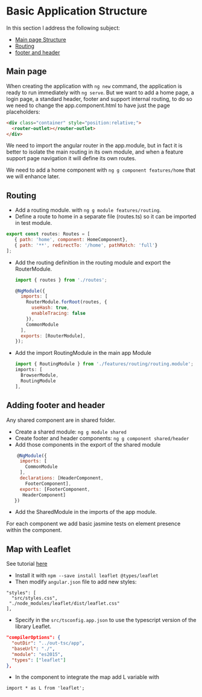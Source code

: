 # Basic Application Structure

In this section I address the following subject:

* [Main page Structure](#main-page)
* [Routing](#routing)
* [footer and header](#adding-footer-and-header)

## Main page

When creating the application with `ng new` command, the application is ready to run immediately with `ng serve`. But we want to add a home page, a login page, a standard header, footer and support internal routing, to do so we need to change the app.component.html to have just the page placeholders:

```html
<div class="container" style="position:relative;">
  <router-outlet></router-outlet>
</div>
```

We need to import the angular router in the app.module, but in fact it is better to isolate the main routing in its own module, and when a feature support page navigation it will define its own routes.

We need to add a home component with `ng g component features/home` that we will enhance later.

## Routing

* Add a routing module. with `ng g module features/routing`.
* Define a route to home in a separate file (routes.ts) so it can be imported in test module.

 ```javascript
 export const routes: Routes = [
    { path: 'home', component: HomeComponent},
    { path: '**', redirectTo: '/home', pathMatch: 'full'}
 ];
 ```
* Add the routing definition in the routing module and export the RouterModule.

  ```javascript
  import { routes } from './routes';

  @NgModule({
    imports: [
      RouterModule.forRoot(routes, {
        useHash: true,
        enableTracing: false
      }),
      CommonModule
    ],
    exports: [RouterModule],
  });
  ```

* Add the import RoutingModule in the main app Module
  ```javascript
  import { RoutingModule } from './features/routing/routing.module';
  imports: [
    BrowserModule,
    RoutingModule
  ],
  ```

## Adding footer and header

Any shared component are in shared folder.
* Create a shared module: `ng g module shared`
* Create footer and header components: `ng g component shared/header`
* Add those components in the export of the shared module

 ```javascript
     @NgModule({
      imports: [
        CommonModule
      ],
      declarations: [HeaderComponent,
        FooterComponent],
      exports: [FooterComponent,
       HeaderComponent]
    })
 ```

* Add the SharedModule in the imports of the app module.

For each component we add basic jasmine tests on element presence within the component.

## Map with Leaflet

See tutorial [here](https://leafletjs.com/examples.html)

* Install it with `npm --save install leaflet @types/leaflet`
* Then modify `angular.json` file to add new styles:

```
"styles": [
  "src/styles.css",
 "./node_modules/leaflet/dist/leaflet.css"
],
```
* Specify in the `src/tsconfig.app.json` to use the typescript version of the library Leaflet.

```json
"compilerOptions": {
  "outDir": "../out-tsc/app",
  "baseUrl": "./",
  "module": "es2015",
  "types": ["leaflet"]
},
```

* In the component to integrate the map add L variable with

```
import * as L from 'leaflet';
```
